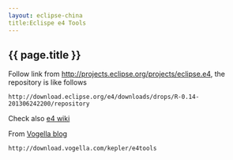```yaml
---
layout: eclipse-china
title:Eclispe e4 Tools
---
```


## {{ page.title }}

Follow link from <http://projects.eclipse.org/projects/eclipse.e4>, the repository is like follows

	http://download.eclipse.org/e4/downloads/drops/R-0.14-201306242200/repository

Check also [e4 wiki](http://wiki.eclipse.org/E4/Install)	
	
From [Vogella blog](http://blog.vogella.com/2013/03/12/eclipse-4-tools-update-sites-available-from-vogella/)
	
	
	http://download.vogella.com/kepler/e4tools
